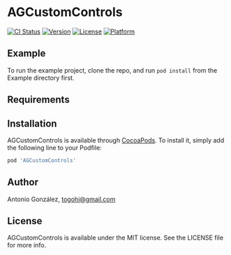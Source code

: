 # AGCustomControls

[![CI Status](https://img.shields.io/travis/togohi/AGCustomControls.svg?style=flat)](https://travis-ci.org/togohi/AGCustomControls)
[![Version](https://img.shields.io/cocoapods/v/AGCustomControls.svg?style=flat)](https://cocoapods.org/pods/AGCustomControls)
[![License](https://img.shields.io/cocoapods/l/AGCustomControls.svg?style=flat)](https://cocoapods.org/pods/AGCustomControls)
[![Platform](https://img.shields.io/cocoapods/p/AGCustomControls.svg?style=flat)](https://cocoapods.org/pods/AGCustomControls)

## Example

To run the example project, clone the repo, and run `pod install` from the Example directory first.

## Requirements

## Installation

AGCustomControls is available through [CocoaPods](https://cocoapods.org). To install
it, simply add the following line to your Podfile:

```ruby
pod 'AGCustomControls'
```

## Author

Antonio González, togohi@gmail.com

## License

AGCustomControls is available under the MIT license. See the LICENSE file for more info.
